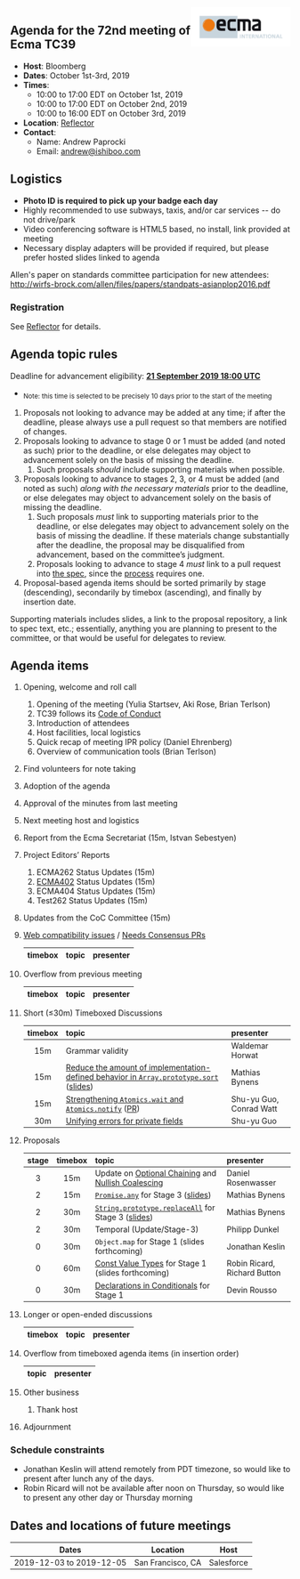 
<img src="../images/Ecma_RVB-003.jpg" align="right" height="70" alt="" />

## Agenda for the 72nd meeting of Ecma TC39

- **Host**: Bloomberg
- **Dates**: October 1st-3rd, 2019
- **Times**:
  - 10:00 to 17:00 EDT on October 1st, 2019
  - 10:00 to 17:00 EDT on October 2nd, 2019
  - 10:00 to 16:00 EDT on October 3rd, 2019
- **Location**: [Reflector](https://github.com/tc39/Reflector/issues/243)
- **Contact**:
  - Name: Andrew Paprocki
  - Email: andrew@ishiboo.com

## Logistics

* **Photo ID is required to pick up your badge each day**
* Highly recommended to use subways, taxis, and/or car services -- do not drive/park
* Video conferencing software is HTML5 based, no install, link provided at meeting
* Necessary display adapters will be provided if required, but please prefer hosted slides linked to agenda

Allen's paper on standards committee participation for new attendees: http://wirfs-brock.com/allen/files/papers/standpats-asianplop2016.pdf

### Registration

See [Reflector](https://github.com/tc39/Reflector/issues/243) for details.

## Agenda topic rules

Deadline for advancement eligibility: [**21 September 2019 18:00 UTC**](https://www.timeanddate.com/countdown/generic?p0=1440&iso=20190921T18&msg=TC39%20Submission%20deadline)
  - <sub>Note: this time is selected to be precisely 10 days prior to the start of the meeting</sub>

1. Proposals not looking to advance may be added at any time; if after the deadline, please always use a pull request so that members are notified of changes.
1. Proposals looking to advance to stage 0 or 1 must be added (and noted as such) prior to the deadline, or else delegates may object to advancement solely on the basis of missing the deadline.
    1. Such proposals *should* include supporting materials when possible.
1. Proposals looking to advance to stages 2, 3, or 4 must be added (and noted as such) *along with the necessary materials* prior to the deadline, or else delegates may object to advancement solely on the basis of missing the deadline.
    1. Such proposals *must* link to supporting materials prior to the deadline, or else delegates may object to advancement solely on the basis of missing the deadline. If these materials change substantially after the deadline, the proposal may be disqualified from advancement, based on the committee’s judgment.
    1. Proposals looking to advance to stage 4 *must* link to a pull request into [the spec](https://github.com/tc39/ecma262), since the [process](https://tc39.github.io/process-document/) requires one.
1. Proposal-based agenda items should be sorted primarily by stage (descending), secondarily by timebox (ascending), and finally by insertion date.

Supporting materials includes slides, a link to the proposal repository, a link to spec text, etc.; essentially, anything you are planning to present to the committee, or that would be useful for delegates to review.

## Agenda items

1. Opening, welcome and roll call
    1. Opening of the meeting (Yulia Startsev, Aki Rose, Brian Terlson)
    1. TC39 follows its [Code of Conduct](https://tc39.github.io/code-of-conduct/)
    1. Introduction of attendees
    1. Host facilities, local logistics
    1. Quick recap of meeting IPR policy (Daniel Ehrenberg)
    1. Overview of communication tools (Brian Terlson)
1. Find volunteers for note taking
1. Adoption of the agenda
1. Approval of the minutes from last meeting
1. Next meeting host and logistics
1. Report from the Ecma Secretariat (15m, Istvan Sebestyen)
1. Project Editors’ Reports
    1. ECMA262 Status Updates (15m)
    1. [ECMA402](https://github.com/tc39/ecma402) Status Updates (15m)
    1. ECMA404 Status Updates (15m)
    1. Test262 Status Updates (15m)
1. Updates from the CoC Committee (15m)
1. [Web compatibility issues](https://github.com/tc39/ecma262/issues?utf8=✓&q=is%3Aopen+label%3A%22web+reality%22+is%3Aissue) / [Needs Consensus PRs](https://github.com/tc39/ecma262/pulls?q=is%3Apr+is%3Aopen+label%3A%22needs+consensus%22)

    | timebox | topic | presenter |
    |:-------:|-------|-----------|

1. Overflow from previous meeting

    | timebox | topic | presenter |
    |:-------:|-------|-----------|

1. Short (&le;30m) Timeboxed Discussions

    | timebox | topic | presenter |
    |:-------:|-------|-----------|
    |     15m | Grammar validity | Waldemar Horwat |
    |     15m | [Reduce the amount of implementation-defined behavior in `Array.prototype.sort`](https://github.com/tc39/ecma262/pull/1585) ([slides](https://docs.google.com/presentation/d/150ZYUl_eyFcc4nXGKA_WB88WvOTArG5QveVXl9Oe8dY/edit)) | Mathias Bynens |
    |     15m | [Strengthening `Atomics.wait` and `Atomics.notify`](https://github.com/tc39/ecma262/issues/1680) ([PR](https://github.com/tc39/ecma262/pull/1692)) | Shu-yu Guo, Conrad Watt |
    |     30m | [Unifying errors for private fields](https://github.com/tc39/proposal-class-fields/issues/263) | Shu-yu Guo |


1. Proposals

    | stage | timebox | topic | presenter |
    |:-----:|:-------:|-------|-----------|
    |   3   |   15m   | Update on [Optional Chaining](https://github.com/tc39/proposal-optional-chaining/) and [Nullish Coalescing](https://github.com/tc39/proposal-nullish-coalescing/) | Daniel Rosenwasser |
    |   2   |   15m   | [`Promise.any`](https://github.com/tc39/proposal-promise-any/) for Stage 3 ([slides](https://docs.google.com/presentation/d/1mHpRSi1xFJEwuLwN31kRLPBQIpd27EdlAbG4yNakbD0/edit)) | Mathias Bynens |
    |   2   |   30m   | [`String.prototype.replaceAll`](https://github.com/tc39/proposal-string-replace-all) for Stage 3 ([slides](https://docs.google.com/presentation/d/1OGmV6uVTOEeSYO1nMeLjzflkbRJZ4p9QXlGV8IvDMmU/edit)) | Mathias Bynens |
    |   2   |   30m   | Temporal (Update/Stage-3) | Philipp Dunkel |
    |   0   |   30m   | `Object.map` for Stage 1 (slides forthcoming) | Jonathan Keslin |
    |   0   |   60m   | [Const Value Types](https://github.com/rricard/proposal-const-value-types) for Stage 1 (slides forthcoming) | Robin Ricard, Richard Button |
    |   0   |   30m   | [Declarations in Conditionals](https://github.com/dcrousso/JS-Declarations-in-Conditionals) for Stage 1 | Devin Rousso |



1. Longer or open-ended discussions

    | timebox | topic | presenter |
    |:-------:|-------|-----------|

1. Overflow from timeboxed agenda items (in insertion order)

    | topic | presenter |
    |-------|-----------|

1. Other business
    1. Thank host
1. Adjournment

### Schedule constraints

- Jonathan Keslin will attend remotely from PDT timezone, so would like to present after lunch any of the days.
- Robin Ricard will not be available after noon on Thursday, so would like to present any other day or Thursday morning

## Dates and locations of future meetings

| Dates                    | Location          | Host                    |
|--------------------------|-------------------|-------------------------|
| 2019-12-03 to 2019-12-05 | San Francisco, CA | Salesforce              |
